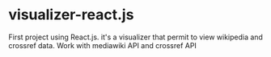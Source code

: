 # visualizer-react.js
First project using React.js. it's a visualizer that permit to view wikipedia and crossref data. Work with mediawiki API and crossref API 
